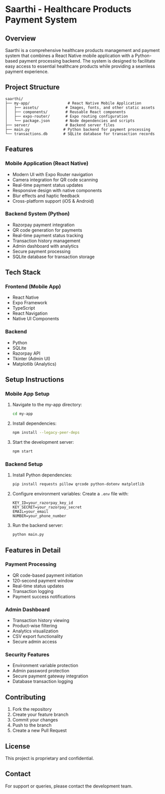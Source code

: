 # Saarthi - Healthcare Products Payment System
  
## Overview
Saarthi is a comprehensive healthcare products management and payment system that combines a React Native mobile application with a Python-based payment processing backend. The system is designed to facilitate easy access to essential healthcare products while providing a seamless payment experience.

## Project Structure
```
saarthi/
├── my-app/                 # React Native Mobile Application
│   ├── assets/            # Images, fonts, and other static assets 
│   ├── components/        # Reusable React components
│   ├── expo-router/       # Expo routing configuration
│   └── package.json       # Node dependencies and scripts
├── server/                # Backend server files
├── main.py               # Python backend for payment processing
└── transactions.db       # SQLite database for transaction records
```

## Features

### Mobile Application (React Native)
- Modern UI with Expo Router navigation
- Camera integration for QR code scanning
- Real-time payment status updates
- Responsive design with native components
- Blur effects and haptic feedback
- Cross-platform support (iOS & Android)

### Backend System (Python)
- Razorpay payment integration
- QR code generation for payments
- Real-time payment status tracking
- Transaction history management
- Admin dashboard with analytics
- Secure payment processing
- SQLite database for transaction storage

## Tech Stack

### Frontend (Mobile App)
- React Native
- Expo Framework
- TypeScript
- React Navigation
- Native UI Components

### Backend
- Python
- SQLite
- Razorpay API
- Tkinter (Admin UI)
- Matplotlib (Analytics)

## Setup Instructions

### Mobile App Setup
1. Navigate to the my-app directory:
   ```bash
   cd my-app
   ```

2. Install dependencies:
   ```bash
   npm install --legacy-peer-deps
   ```

3. Start the development server:
   ```bash
   npm start
   ```

### Backend Setup
1. Install Python dependencies:
   ```bash
   pip install requests pillow qrcode python-dotenv matplotlib
   ```

2. Configure environment variables:
   Create a `.env` file with:
   ```
   KEY_ID=your_razorpay_key_id
   KEY_SECRET=your_razorpay_secret
   EMAIL=your_email
   NUMBER=your_phone_number
   ```

3. Run the backend server:
   ```bash
   python main.py
   ```

## Features in Detail

### Payment Processing
- QR code-based payment initiation
- 120-second payment window
- Real-time status updates
- Transaction logging
- Payment success notifications

### Admin Dashboard
- Transaction history viewing
- Product-wise filtering
- Analytics visualization
- CSV export functionality
- Secure admin access

### Security Features
- Environment variable protection
- Admin password protection
- Secure payment gateway integration
- Database transaction logging

## Contributing
1. Fork the repository
2. Create your feature branch
3. Commit your changes
4. Push to the branch
5. Create a new Pull Request

## License
This project is proprietary and confidential.

## Contact
For support or queries, please contact the development team. 

